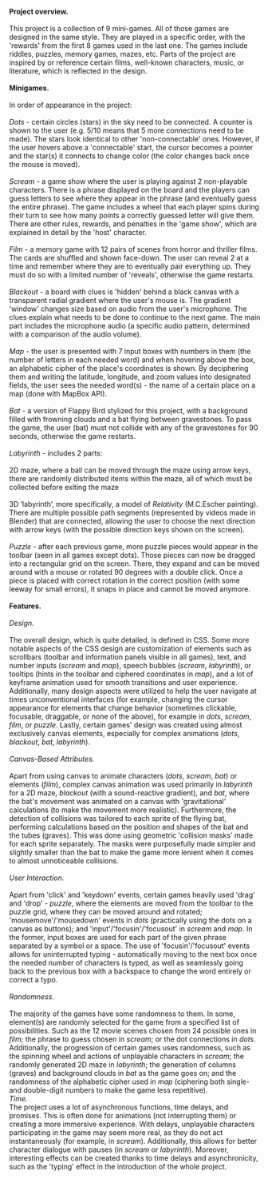 <b>Project overview.</b> <br><br>
This project is a collection of 9 mini-games. All of those games are designed in the same style. They are played in a specific order, with the 'rewards' from the first 8 games used in the last one. The games include riddles, puzzles, memory games, mazes, etc. Parts of the project are inspired by or reference certain films, well-known characters, music, or literature, which is reflected in the design. <br><br>
<b>Minigames.</b> <br><br>
In order of appearance in the project: <br><br>
<i>Dots</i> - certain circles (stars) in the sky need to be connected. A counter is shown to the user (e.g. 5/10 means that 5 more connections need to be made). The stars look identical to other 'non-connectable' ones. However, if the user hovers above a 'connectable' start, the cursor becomes a pointer and the star(s) it connects to change color (the color changes back once the mouse is moved). <br><br>
<i>Scream</i> - a game show where the user is playing against 2 non-playable characters. There is a phrase displayed on the board and the players can guess letters to see where they appear in the phrase (and eventually guess the entire phrase). The game includes a wheel that each player spins during their turn to see how many points a correctly guessed letter will give them. There are other rules, rewards, and penalties in the 'game show', which are explained in detail by the 'host' character. <br><br>
<i>Film</i> - a memory game with 12 pairs of scenes from horror and thriller films. The cards are shuffled and shown face-down. The user can reveal 2 at a time and remember where they are to eventually pair everything up. They must do so with a limited number of 'reveals', otherwise the game restarts. <br><br>
<i>Blackout</i> - a board with clues is 'hidden' behind a black canvas with a transparent radial gradient where the user's mouse is. The gradient 'window' changes size based on audio from the user's microphone. The clues explain what needs to be done to continue to the next game. The main part includes the microphone audio (a specific audio pattern, determined with a comparison of the audio volume). <br><br>
<i>Map</i> - the user is presented with 7 input boxes with numbers in them (the number of letters in each needed word) and when hovering above the box, an alphabetic cipher of the place's coordinates is shown. By deciphering them and writing the latitude, longitude, and zoom values into designated fields, the user sees the needed word(s) - the name of a certain place on a map (done with MapBox API). <br><br>
<i>Bat</i> - a version of Flappy Bird stylized for this project, with a background filled with frowning clouds and a bat flying between gravestones. To pass the game, the user (bat) must not collide with any of the gravestones for 90 seconds, otherwise the game restarts. <br><br>
<i>Labyrinth</i> - includes 2 parts: <br><br>
2D maze, where a ball can be moved through the maze using arrow keys, there are randomly distributed items within the maze, all of which must be collected before exiting the maze <br><br>
3D ‘labyrinth’, more specifically, a model of <i>Relativity</i> (M.C.Escher painting). There are multiple possible path segments (represented by videos made in Blender) that are connected, allowing the user to choose the next direction with arrow keys (with the possible direction keys shown on the screen). <br><br>
<i>Puzzle</i> - after each previous game, more puzzle pieces would appear in the toolbar (seen in all games except dots). Those pieces can now be dragged into a rectangular grid on the screen. There, they expand and can be moved around with a mouse or rotated 90 degrees with a double click. Once a piece is placed with correct rotation in the correct position (with some leeway for small errors), it snaps in place and cannot be moved anymore. <br><br>
<b>Features.</b> <br><br>
<i>Design.</i> <br><br>
The overall design, which is quite detailed, is defined in CSS. Some more notable aspects of the CSS design are customization of elements such as scrollbars (toolbar and information panels visible in all games), text, and number inputs (_scream_ and _map_), speech bubbles (_scream_, _labyrinth_), or tooltips (hints in the toolbar and ciphered coordinates in _map_), and a lot of keyframe animation used for smooth transitions and user experience. Additionally, many design aspects were utilized to help the user navigate at times unconventional interfaces (for example, changing the cursor appearance for elements that change behavior (sometimes clickable, focusable, draggable, or none of the above), for example in _dots_, _scream_, _film_, or _puzzle_. Lastly, certain games' design was created using almost exclusively canvas elements, especially for complex animations (_dots_, _blackout_, _bat_, _labyrinth_). <br><br>
<i>Canvas-Based Attributes.</i> <br><br>
Apart from using canvas to animate characters (_dots_, _scream_, _bat_) or elements (_film_), complex canvas animation was used primarily in _labyrinth_ for a 2D maze, _blackout_ (with a sound-reactive gradient), and _bat_, where the bat's movement was animated on a canvas with 'gravitational' calculations (to make the movement more realistic). Furthermore, the detection of collisions was tailored to each sprite of the flying bat, performing calculations based on the position and shapes of the bat and the tubes (graves). This was done using geometric 'collision masks' made for each sprite separately. The masks were purposefully made simpler and slightly smaller than the bat to make the game more lenient when it comes to almost unnoticeable collisions. <br><br>
<i>User Interaction.</i> <br><br>
Apart from 'click' and 'keydown' events, certain games heavily used 'drag' and 'drop' - _puzzle_, where the elements are moved from the toolbar to the puzzle grid, where they can be moved around and rotated; 'mousemove'/'mousedown' events in _dots_ (practically using the dots on a canvas as buttons); and 'input'/'focusin'/'focusout' in _scream_ and _map_. In the former, input boxes are used for each part of the given phrase separated by a symbol or a space. The use of 'focusin'/'focusout' events allows for uninterrupted typing - automatically moving to the next box once the needed number of characters is typed, as well as seamlessly going back to the previous box with a backspace to change the word entirely or correct a typo. <br><br>
<i>Randomness.</i> <br><br>
The majority of the games have some randomness to them. In some, element(s) are randomly selected for the game from a specified list of possibilities. Such as the 12 movie scenes chosen from 24 possible ones in _film_; the phrase to guess chosen in _scream_; or the dot connections in _dots_. Additionally, the progression of certain games uses randomness, such as the spinning wheel and actions of unplayable characters in _scream_; the randomly generated 2D maze in _labyrinth_; the generation of columns (graves) and background clouds in _bat_ as the game goes on; and the randomness of the alphabetic cipher used in _map_ (ciphering both single- and double-digit numbers to make the game less repetitive). <br>
<i>Time.</i> <br>
The project uses a lot of asynchronous functions, time delays, and promises. This is often done for animations (not interrupting them) or creating a more immersive experience. With delays, unplayable characters participating in the game may seem more real, as they do not act instantaneously (for example, in _scream_). Additionally, this allows for better character dialogue with pauses (in _scream_ or _labyrinth_). Moreover, interesting effects can be created thanks to time delays and asynchronicity, such as the 'typing' effect in the introduction of the whole project.
